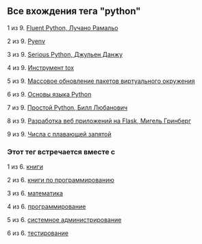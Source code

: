 ## Все вхождения тега "python"


1 из 9. [Fluent Python, Лучано Рамальо](./2020-07-12_fluent_python.md)

2 из 9. [Pyenv](./2021-04-18_pyenv.md)

3 из 9. [Serious Python, Джульен Данжу](./2020-07-12_serious_python.md)

4 из 9. [Инструмент tox](./2021-03-15_tox.md)

5 из 9. [Массовое обновление пакетов виртуального окружения](./2021-01-12_python_selective_upgrade.md)

6 из 9. [Основы языка Python](./2020-07-20_programming_basic_python.md)

7 из 9. [Простой Python, Билл Любанович](./2020-07-12_introducing_python.md)

8 из 9. [Разработка веб приложений на Flask, Мигель Гринберг](./2020-07-12_web_prilozhenia_flask.md)

9 из 9. [Числа с плавающей запятой](./2021-04-25_floating_point.md)



### Этот тег встречается вместе с


1 из 6. [книги](./meta_knigi.md)

2 из 6. [книги по программированию](./meta_knigi_po_programmirovaniy.md)

3 из 6. [математика](./meta_matematika.md)

4 из 6. [программирование](./meta_programmirovanie.md)

5 из 6. [системное администрирование](./meta_sistemnoe_administrirovanie.md)

6 из 6. [тестирование](./meta_testirovanie.md)

